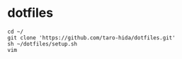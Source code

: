 # dotfiles 

```
cd ~/
git clone 'https://github.com/taro-hida/dotfiles.git'
sh ~/dotfiles/setup.sh
vim
```
